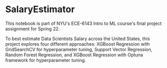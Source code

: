 # SalaryEstimator

This notebook is part of NYU's ECE-6143 Intro to ML course's final project assignment for Spring 22.

To best estimate Data Scientists Salary across the United States, this project explores four different approaches: XGBoost Regression with GridSearchCV for hyperparameter tuning, Support Vector Regression, Random Forest Regression, and XGBoost Regression with Optuna framework for hyperparameter tuning.
